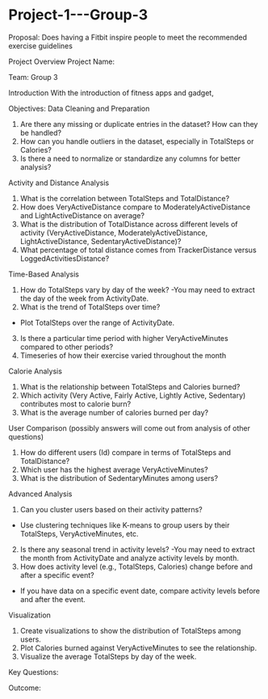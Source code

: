 # Project-1---Group-3

Proposal: Does having a Fitbit inspire people to meet the recommended exercise guidelines

Project Overview
Project Name: 

Team: Group 3

Introduction
With the introduction of fitness apps and gadget, 


Objectives:
Data Cleaning and Preparation
1. Are there any missing or duplicate entries in the dataset? How can they be handled?
2. How can you handle outliers in the dataset, especially in TotalSteps or Calories?
3. Is there a need to normalize or standardize any columns for better analysis?

Activity and Distance Analysis
1. What is the correlation between TotalSteps and TotalDistance?
2. How does VeryActiveDistance compare to ModeratelyActiveDistance and LightActiveDistance on average?
3. What is the distribution of TotalDistance across different levels of activity (VeryActiveDistance, ModeratelyActiveDistance, LightActiveDistance, SedentaryActiveDistance)?
4. What percentage of total distance comes from TrackerDistance versus LoggedActivitiesDistance?


Time-Based Analysis
1. How do TotalSteps vary by day of the week?
   -You may need to extract the day of the week from ActivityDate.
2. What is the trend of TotalSteps over time?
  - Plot TotalSteps over the range of ActivityDate.
3. Is there a particular time period with higher VeryActiveMinutes compared to other periods?
4. Timeseries of how their exercise varied throughout the month


Calorie Analysis
1. What is the relationship between TotalSteps and Calories burned?
2. Which activity (Very Active, Fairly Active, Lightly Active, Sedentary) contributes most to calorie burn?
3. What is the average number of calories burned per day?


User Comparison (possibly answers will come out from analysis of other questions)
1. How do different users (Id) compare in terms of TotalSteps and TotalDistance?
2. Which user has the highest average VeryActiveMinutes?
3. What is the distribution of SedentaryMinutes among users?


Advanced Analysis
1. Can you cluster users based on their activity patterns?
  - Use clustering techniques like K-means to group users by their TotalSteps, VeryActiveMinutes, etc.
2. Is there any seasonal trend in activity levels?
  -You may need to extract the month from ActivityDate and analyze activity levels by month.
3. How does activity level (e.g., TotalSteps, Calories) change before and after a specific event?
  - If you have data on a specific event date, compare activity levels before and after the event.


Visualization
1. Create visualizations to show the distribution of TotalSteps among users.
2. Plot Calories burned against VeryActiveMinutes to see the relationship.
3. Visualize the average TotalSteps by day of the week.


Key Questions:


Outcome:

